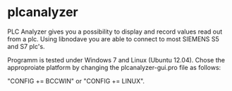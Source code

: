 plcanalyzer
===========

PLC Analyzer gives you a possibility to display and record values read out from a plc. 
Using libnodave you are able to connect to most SIEMENS S5 and S7 plc's.


Programm is tested under Windows 7 and Linux (Ubuntu 12.04). Chose the approproiate platform by changing the plcanalyzer-gui.pro file as follows:

"CONFIG += BCCWIN" or "CONFIG += LINUX".
